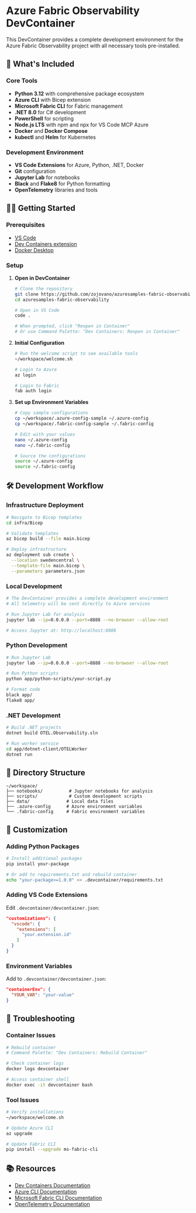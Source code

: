 # Azure Fabric Observability DevContainer

This DevContainer provides a complete development environment for the Azure Fabric Observability project with all necessary tools pre-installed.

## 🚀 What's Included

### Core Tools
- **Python 3.12** with comprehensive package ecosystem
- **Azure CLI** with Bicep extension
- **Microsoft Fabric CLI** for Fabric management
- **.NET 8.0** for C# development
- **PowerShell** for scripting
- **Node.js LTS** with npm and npx for VS Code MCP Azure
- **Docker** and **Docker Compose**
- **kubectl** and **Helm** for Kubernetes

### Development Environment
- **VS Code Extensions** for Azure, Python, .NET, Docker
- **Git** configuration
- **Jupyter Lab** for notebooks
- **Black** and **Flake8** for Python formatting
- **OpenTelemetry** libraries and tools

## 🏃‍♂️ Getting Started

### Prerequisites
- [VS Code](https://code.visualstudio.com/)
- [Dev Containers extension](https://marketplace.visualstudio.com/items?itemName=ms-vscode-remote.remote-containers)
- [Docker Desktop](https://www.docker.com/products/docker-desktop/)

### Setup
1. **Open in DevContainer**
   ```bash
   # Clone the repository
   git clone https://github.com/zojovano/azuresamples-fabric-observability.git
   cd azuresamples-fabric-observability
   
   # Open in VS Code
   code .
   
   # When prompted, click "Reopen in Container"
   # Or use Command Palette: "Dev Containers: Reopen in Container"
   ```

2. **Initial Configuration**
   ```bash
   # Run the welcome script to see available tools
   ~/workspace/welcome.sh
   
   # Login to Azure
   az login
   
   # Login to Fabric
   fab auth login
   ```

3. **Set up Environment Variables**
   ```bash
   # Copy sample configurations
   cp ~/workspace/.azure-config-sample ~/.azure-config
   cp ~/workspace/.fabric-config-sample ~/.fabric-config
   
   # Edit with your values
   nano ~/.azure-config
   nano ~/.fabric-config
   
   # Source the configurations
   source ~/.azure-config
   source ~/.fabric-config
   ```

## 🛠️ Development Workflow

### Infrastructure Deployment
```bash
# Navigate to Bicep templates
cd infra/Bicep

# Validate templates
az bicep build --file main.bicep

# Deploy infrastructure
az deployment sub create \
  --location swedencentral \
  --template-file main.bicep \
  --parameters parameters.json
```

### Local Development
```bash
# The DevContainer provides a complete development environment
# All telemetry will be sent directly to Azure services

# Run Jupyter Lab for analysis
jupyter lab --ip=0.0.0.0 --port=8888 --no-browser --allow-root

# Access Jupyter at: http://localhost:8888
```

### Python Development
```bash
# Run Jupyter Lab
jupyter lab --ip=0.0.0.0 --port=8888 --no-browser --allow-root

# Run Python scripts
python app/python-scripts/your-script.py

# Format code
black app/
flake8 app/
```

### .NET Development
```bash
# Build .NET projects
dotnet build OTEL.Observability.sln

# Run worker service
cd app/dotnet-client/OTELWorker
dotnet run
```

## 📁 Directory Structure

```
~/workspace/
├── notebooks/          # Jupyter notebooks for analysis
├── scripts/            # Custom development scripts
├── data/              # Local data files
├── .azure-config      # Azure environment variables
└── .fabric-config     # Fabric environment variables
```

## 🔧 Customization

### Adding Python Packages
```bash
# Install additional packages
pip install your-package

# Or add to requirements.txt and rebuild container
echo "your-package>=1.0.0" >> .devcontainer/requirements.txt
```

### Adding VS Code Extensions
Edit `.devcontainer/devcontainer.json`:
```json
"customizations": {
  "vscode": {
    "extensions": [
      "your.extension.id"
    ]
  }
}
```

### Environment Variables
Add to `.devcontainer/devcontainer.json`:
```json
"containerEnv": {
  "YOUR_VAR": "your-value"
}
```

## 🐛 Troubleshooting

### Container Issues
```bash
# Rebuild container
# Command Palette: "Dev Containers: Rebuild Container"

# Check container logs
docker logs devcontainer

# Access container shell
docker exec -it devcontainer bash
```

### Tool Issues
```bash
# Verify installations
~/workspace/welcome.sh

# Update Azure CLI
az upgrade

# Update Fabric CLI
pip install --upgrade ms-fabric-cli
```

## 📚 Resources

- [Dev Containers Documentation](https://containers.dev/)
- [Azure CLI Documentation](https://docs.microsoft.com/en-us/cli/azure/)
- [Microsoft Fabric CLI Documentation](https://learn.microsoft.com/en-us/rest/api/fabric/articles/fabric-command-line-interface)
- [OpenTelemetry Documentation](https://opentelemetry.io/docs/)
